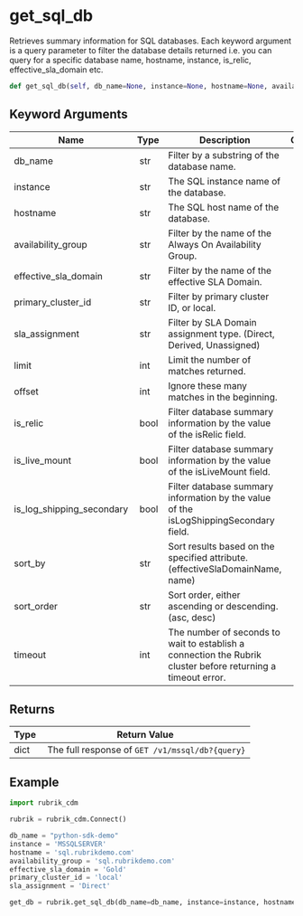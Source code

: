 # get_sql_db

Retrieves summary information for SQL databases. Each keyword argument is a query parameter to filter the database details returned i.e. you can query for a specific database name, hostname, instance, is_relic, effective_sla_domain etc.

```py
def get_sql_db(self, db_name=None, instance=None, hostname=None, availability_group=None, effective_sla_domain=None, primary_cluster_id='local', sla_assignment=None, limit=None, offset=None, is_relic=None, is_live_mount=None, is_log_shipping_secondary=None, sort_by=None, sort_order=None, timeout=15):
```


## Keyword Arguments

| Name        | Type | Description                                                                 | Choices | Default |
|-------------|------|-----------------------------------------------------------------------------|---------|---------|
| db_name  | str | Filter by a substring of the database name. |  |  |
| instance  | str | The SQL instance name of the database. |  |  |
| hostname  | str | The SQL host name of the database. |  |  |
| availability_group  | str | Filter by the name of the Always On Availability Group. |  |  |
| effective_sla_domain  | str | Filter by the name of the effective SLA Domain. |  |  |
| primary_cluster_id  | str | Filter by primary cluster ID, or local. |  |  |
| sla_assignment  | str | Filter by SLA Domain assignment type. (Direct, Derived, Unassigned) |  |  |
| limit  | int | Limit the number of matches returned. |  |  |
| offset  | int | Ignore these many matches in the beginning. |  |  |
| is_relic  | bool | Filter database summary information by the value of the isRelic field. |  |  |
| is_live_mount  | bool | Filter database summary information by the value of the isLiveMount field. |  |  |
| is_log_shipping_secondary  | bool | Filter database summary information by the value of the isLogShippingSecondary field. |  |  |
| sort_by  | str | Sort results based on the specified attribute. (effectiveSlaDomainName, name) |  |  |
| sort_order  | str | Sort order, either ascending or descending. (asc, desc) |  |  |
| timeout  | int | The number of seconds to wait to establish a connection the Rubrik cluster before returning a timeout error.  |  | 15 |

## Returns

| Type | Return Value                                                                                  |
|------|-----------------------------------------------------------------------------------------------|
| dict | The full response of `GET /v1/mssql/db?{query}` |



## Example

```py
import rubrik_cdm

rubrik = rubrik_cdm.Connect()

db_name = "python-sdk-demo"
instance = 'MSSQLSERVER'
hostname = 'sql.rubrikdemo.com'
availability_group = 'sql.rubrikdemo.com'
effective_sla_domain = 'Gold'
primary_cluster_id = 'local'
sla_assignment = 'Direct'

get_db = rubrik.get_sql_db(db_name=db_name, instance=instance, hostname=hostname, availability_group=availability_group, effective_sla_domain=effective_sla_domain, primary_cluster_id=primary_cluster_id, sla_assignment=sla_assignment)

```
